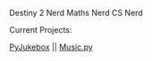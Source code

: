 Destiny 2 Nerd
Maths Nerd
CS Nerd

Current Projects:

[PyJukebox](https://github.com/CaidynPaul/pyjukebox.git) || [Music.py](https://github.com/CaidynPaul/music.py.git)
